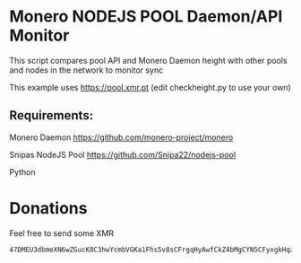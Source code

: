 # Monero NODEJS POOL Daemon/API Monitor

 This script compares pool API and Monero Daemon height with other pools and nodes in the network to monitor sync

 This example uses https://pool.xmr.pt (edit checkheight.py to use your own) 

## Requirements:
 
 Monero Daemon https://github.com/monero-project/monero

 Snipas NodeJS Pool https://github.com/Snipa22/nodejs-pool

 Python

# Donations

 Feel free to send some XMR

``` 
47DMEU3dbmeXN6wZGucK8C3hwYcmbVGKa1Fhs5v8sCFrgqHyAwfCkZ4bMgCYN5CFyxgkHqz5zdcvo6JzqFZTSRjEUwYMSYJ
``` 

